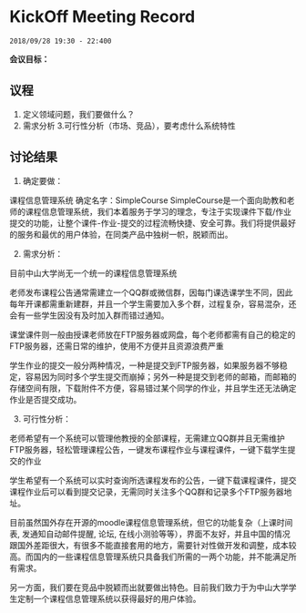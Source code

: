 # KickOff Meeting Record

`2018/09/28 19:30 - 22:400`

**会议目标：**
## 议程
1. 定义领域问题，我们要做什么？
2. 需求分析
3.可行性分析（市场、竞品），要考虑什么系统特性
## 讨论结果
1. 确定要做：

课程信息管理系统
确定名字：SimpleCourse
SimpleCourse是一个面向助教和老师的课程信息管理系统，我们本着服务于学习的理念，专注于实现课件下载/作业提交的功能，让整个课件-作业-提交的过程流畅快捷、安全可靠。我们将提供最好的服务和最优的用户体验，在同类产品中独树一帜，脱颖而出。

2. 需求分析：

目前中山大学尚无一个统一的课程信息管理系统

老师发布课程公告通常需建立一个QQ群或微信群，因每门课选课学生不同，因此每年开课都需重新建群，并且一个学生需要加入多个群，过程复杂，容易混杂，还会有一些学生因没有及时加入群而错过通知。

课堂课件则一般由授课老师放在FTP服务器或网盘，每个老师都需有自己的稳定的FTP服务器，还需日常的维护，使用不方便并且资源浪费严重

学生作业的提交一般分两种情况，一种是提交到FTP服务器，如果服务器不够稳定，容易因为同时多个学生提交而崩掉；另外一种是提交到老师的邮箱，而邮箱的存储空间有限，下载附件不方便，容易错过某个同学的作业，并且学生还无法确定作业是否提交成功。

3. 可行性分析：

老师希望有一个系统可以管理他教授的全部课程，无需建立QQ群并且无需维护FTP服务器，轻松管理课程公告，一键发布课程作业与课程课件，一键下载学生提交的作业

学生希望有一个系统可以实时查询所选课程发布的公告，一键下载课程课件，提交课程作业后可以看到提交记录，无需同时关注多个QQ群和记录多个FTP服务器地址。

目前虽然国外存在开源的moodle课程信息管理系统，但它的功能复杂（上课时间表, 发通知自动邮件提醒, 论坛,  在线小测验等等），界面不友好，并且中国的情况跟国外差距很大，有很多不能直接套用的地方，需要针对性做开发和调整，成本较高。而国内的一些课程信息管理系统只具备我们所需的一两个功能，并不能满足所有需求。

另一方面，我们要在竞品中脱颖而出就要做出特色。目前我们致力于为中山大学学生定制一个课程信息管理系统以获得最好的用户体验。
